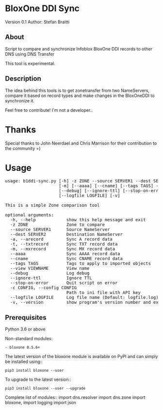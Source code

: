
# BloxOne DDI Sync

Version 0.1
Author: Stefan Braitti

About
-----------
Script to compare and synchronize Infoblox BloxOne DDI records to other DNS using DNS Transfer

This tool is experimental.


Description
-----------
The idea behind this tools is to get zonetransfer from two NameServers, compare it based on record types and make changes in the BloxOneDDI to synchronize it. 

Feel free to contribute! I'm not a developer..

# Thanks
Special thanks to John Neerdael and Chris Marrison for their contribution to the community =) 

# Usage
<pre>
usage: b1ddi-sync.py [-h] -z ZONE --source SERVER1 --dest SERVER2 [-a] [-t]
                     [-m] [--aaaa] [--cname] [--tags TAGS] --view VIEWNAME
                     [--debug] [--ignore-ttl] [--stop-on-error] -c CONFIG
                     [--logfile LOGFILE] [-v]

This is a simple Zone comparison tool

optional arguments:
  -h, --help            show this help message and exit
  -z ZONE               Zone to compare
  --source SERVER1      Source NameServer
  --dest SERVER2        Destination NameServer
  -a, --arecord         Sync A record data
  -t, --txtrecord       Sync TXT record data
  -m, --mxrecord        Sync MX record data
  --aaaa                Sync AAAA record data
  --cname               Sync CNAME record data
  --tags TAGS           Tags to apply to imported objects
  --view VIEWNAME       View name
  --debug               Log debug
  --ignore-ttl          Ignore TTL
  --stop-on-error       Quit script on error
  -c CONFIG, --config CONFIG
                        Path to ini file with API key
  --logfile LOGFILE     Log file name (Default: logfile.log)
  -v, --version         show program's version number and exit</pre>
  
  Prerequisites
-------------

Python 3.6 or above

Non-standard modules:

    - bloxone 0.5.6+

The latest version of the bloxone module is available on PyPI and can simply be
installed using::

    pip3 install bloxone --user

To upgrade to the latest version::

    pip3 install bloxone --user --upgrade

Complete list of modules::
    import dns.resolver
    import dns.zone
    import bloxone, 
    import logging
    import json
